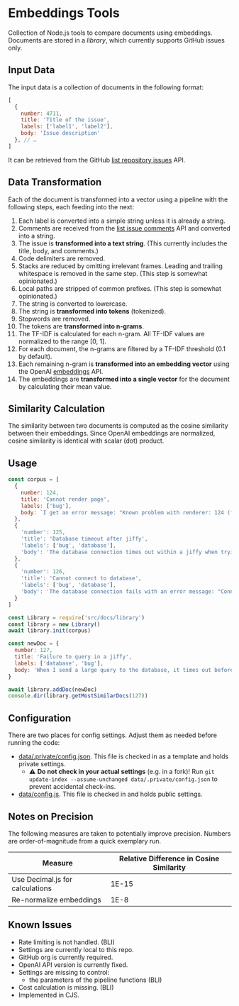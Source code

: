 # Embeddings Tools

Collection of Node.js tools to compare documents using embeddings.
Documents are stored in a _library_, which currently supports GitHub issues only.

## Input Data

The input data is a collection of documents in the following format:
```js
[
  {
    number: 4711,
    title: 'Title of the issue',
    labels: ['label1', 'label2'],
    body: 'Issue description'
  }, // …
]
```

It can be retrieved from the GitHub [list repository issues](https://docs.github.com/en/rest/issues/issues#list-repository-issues) API.

## Data Transformation

Each of the document is transformed into a vector using a pipeline with the following steps, each feeding into the next:

1. Each label is converted into a simple string unless it is already a string.
2. Comments are received from the [list issue comments](https://docs.github.com/en/rest/issues/comments#list-issue-comments) API and converted into a string.
3. The issue is **transformed into a text string**. (This currently includes the title, body, and comments.)
4. Code delimiters are removed.
5. Stacks are reduced by omitting irrelevant frames. Leading and trailing whitespace is removed in the same step. (This step is somewhat opinionated.)
6. Local paths are stripped of common prefixes. (This step is somewhat opinionated.)
7. The string is converted to lowercase.
8. The string is **transformed into tokens** (tokenized).
9. Stopwords are removed.
10. The tokens are **transformed into n-grams**.
11. The TF-IDF is calculated for each n-gram. All TF-IDF values are normalized to the range [0, 1].
12. For each document, the n-grams are filtered by a TF-IDF threshold (0.1 by default).
13. Each remaining n-gram is **transformed into an embedding vector** using the OpenAI [embeddings](https://platform.openai.com/docs/api-reference/embeddings) API.
14. The embeddings are **transformed into a single vector** for the document by calculating their mean value.

## Similarity Calculation

The similarity between two documents is computed as the cosine similarity between their embeddings.
Since OpenAI embeddings are normalized, cosine similarity is identical with scalar (dot) product.

## Usage

```js
const corpus = [
  {
    number: 124,
    title: 'Cannot render page',
    labels: ['bug'],
    body: `I get an error message: "Known problem with renderer: 124 (failed to reconcile)". It may be related to the reconcile process.`
  },
  {
    'number': 125,
    'title': 'Database timeout after jiffy',
    'labels': ['bug', 'database'],
    'body': 'The database connection times out within a jiffy when trying to query large datasets. It seems related to the connection pool limit.'
  },
  {
    'number': 126,
    'title': 'Cannot connect to database',
    'labels': ['bug', 'database'],
    'body': 'The database connection fails with an error message: "Connection refused". It may be related to the connection string.'
  }
]

const Library = require('src/docs/library')
const library = new Library()
await library.init(corpus)

const newDoc = {
  number: 127,
  title: 'Failure to query in a jiffy',
  labels: ['database', 'bug'],
  body: 'When I send a large query to the database, it times out before a jiffy has passed. Is there a connection pool limit?'
}

await library.addDoc(newDoc)
console.dir(library.getMostSimilarDocs(127))
```

## Configuration

There are two places for config settings. Adjust them as needed before running the code:

- [data/.private/config.json](data/.private/config.json). This file is checked in as a template and holds private settings.
  - ⚠️ **Do not check in your actual settings** (e.g. in a fork)! Run `git update-index --assume-unchanged data/.private/config.json` to prevent accidental check-ins.
- [data/config.js](data/config.js). This file is checked in and holds public settings.

## Notes on Precision

The following measures are taken to potentially improve precision. Numbers are order-of-magnitude from a quick exemplary run.

| Measure                         | Relative Difference in Cosine Similarity |
|---------------------------------|------------------------------------------|
| Use Decimal.js for calculations | 1E-15                                    |
| Re-normalize embeddings         | 1E-8                                     |


## Known Issues

- Rate limiting is not handled. (BLI)
- Settings are currently local to this repo.
- GitHub org is currently required.
- OpenAI API version is currently fixed.
- Settings are missing to control:
  - the parameters of the pipeline functions (BLI)
- Cost calculation is missing. (BLI)
- Implemented in CJS.
